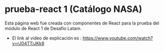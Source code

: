 # prueba-react 1 (Catálogo NASA)

Esta página web fue creada con componentes de React para la prueba del módulo de React 1 de Desafío Latam.
- El link al video de explicación es : https://www.youtube.com/watch?v=rJ04TTiJKk8
